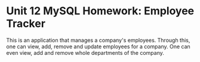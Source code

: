 # Unit 12 MySQL Homework: Employee Tracker

This is an application that manages a company's employees. Through this, one can view, add, remove and update employees for a company. One can even view, add and remove whole departments of the company.
